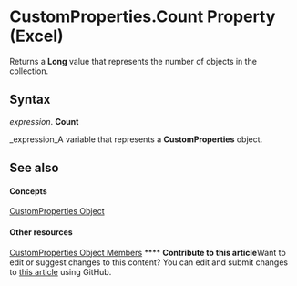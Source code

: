 
# CustomProperties.Count Property (Excel)

Returns a  **Long** value that represents the number of objects in the collection.


## Syntax

 _expression_. **Count**

 _expression_A variable that represents a  **CustomProperties** object.


## See also


#### Concepts


 [CustomProperties Object](f0f38570-e3bf-58ad-ab8a-e412ad869907.md)
#### Other resources


 [CustomProperties Object Members](79a9e757-b302-5a0d-11a8-0e52f1ab0a97.md)
****   **Contribute to this article**Want to edit or suggest changes to this content? You can edit and submit changes to  [this article](https://github.com/jhershey00/VBA_Excel_Test/OpenXMLCon/articles/d36c32c3-df61-0968-9a43-daaf9cf7fd96.md) using GitHub.

